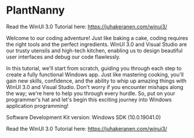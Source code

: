 # PlantNanny

Read the WinUI 3.0 Tutorial here:
https://juhakeranen.com/winui3/

Welcome to our coding adventure! Just like baking a cake, coding requires the right tools and the perfect ingredients. WinUI 3.0 and Visual Studio are our trusty utensils and high-tech kitchen, enabling us to design beautiful user interfaces and debug our code flawlessly.

In this tutorial, we'll start from scratch, guiding you through each step to create a fully functional Windows app. Just like mastering cooking, you'll gain new skills, confidence, and the ability to whip up amazing things with WinUI 3.0 and Visual Studio. Don't worry if you encounter mishaps along the way; we're here to help you through every hurdle. So, put on your programmer's hat and let's begin this exciting journey into Windows application programming!

Software Development Kit version:
Windows SDK (10.0.19041.0)

Read the WinUI 3.0 Tutorial here:
https://juhakeranen.com/winui3/
